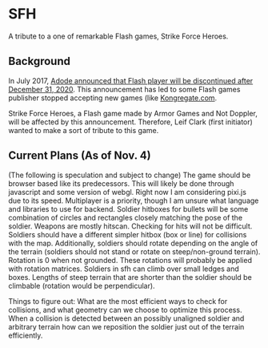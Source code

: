 # SFH

A tribute to a one of remarkable Flash games, Strike Force Heroes.

## Background
In July 2017, [Adode announced that Flash player will be discontinued after December 31, 2020](https://www.adobe.com/sea/products/flashplayer/end-of-life.html). This announcement has led to some Flash games publisher stopped accepting new games (like [Kongregate.com](https://www.theverge.com/2020/7/2/21311318/kongregate-stops-accepting-new-game-submissions-flash-discontinued-layoffs).

Strike Force Heroes, a Flash game made by Armor Games and Not Doppler, will be affected by this announcement. Therefore, Leif Clark (first initiator) wanted to make a sort of tribute to this game.

## Current Plans (As of Nov. 4)
(The following is speculation and subject to change)
The game should be browser based like its predecessors. This will likely be done through javascript and some version of webgl. Right now I am considering pixi.js due to its speed.
Multiplayer is a priority, though I am unsure what language and libraries to use for backend.
Soldier hitboxes for bullets will be some combination of circles and rectangles closely matching the pose of the soldier. Weapons are mostly hitscan. Checking for hits will not be difficult.
Soldiers should have a different simpler hitbox (box or line) for collisions with the map. Additionally, soldiers should rotate depending on the angle of the terrain (soldiers should not stand or rotate on steep/non-ground terrain). Rotation is 0 when not grounded. These rotations will probably be applied with rotation matrices. Soldiers in sfh can climb over small ledges and boxes. Lengths of steep terrain that are shorter than the soldier should be climbable (rotation would be perpendicular).

Things to figure out:
What are the most efficient ways to check for collisions, and what geometry can we choose to optimize this process.
When a collision is detected between an possibly unaligned soldier and arbitrary terrain how can we reposition the soldier just out of the terrain efficiently.
